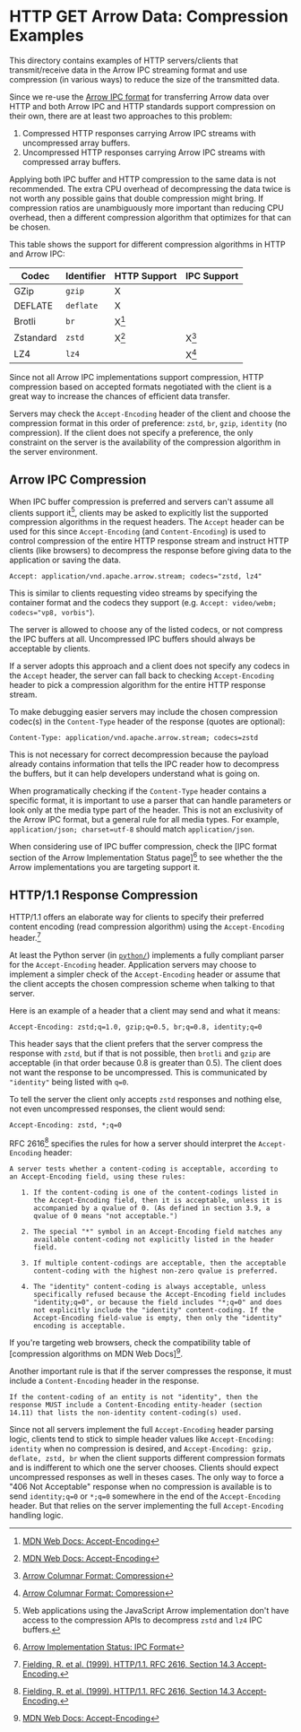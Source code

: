 <!---
  Licensed to the Apache Software Foundation (ASF) under one
  or more contributor license agreements.  See the NOTICE file
  distributed with this work for additional information
  regarding copyright ownership.  The ASF licenses this file
  to you under the Apache License, Version 2.0 (the
  "License"); you may not use this file except in compliance
  with the License.  You may obtain a copy of the License at

    http://www.apache.org/licenses/LICENSE-2.0

  Unless required by applicable law or agreed to in writing,
  software distributed under the License is distributed on an
  "AS IS" BASIS, WITHOUT WARRANTIES OR CONDITIONS OF ANY
  KIND, either express or implied.  See the License for the
  specific language governing permissions and limitations
  under the License.
-->

# HTTP GET Arrow Data: Compression Examples

This directory contains examples of HTTP servers/clients that transmit/receive
data in the Arrow IPC streaming format and use compression (in various ways) to
reduce the size of the transmitted data.

Since we re-use the [Arrow IPC format][ipc] for transferring Arrow data over
HTTP and both Arrow IPC and HTTP standards support compression on their own,
there are at least two approaches to this problem:

1. Compressed HTTP responses carrying Arrow IPC streams with uncompressed
   array buffers.
2. Uncompressed HTTP responses carrying Arrow IPC streams with compressed
   array buffers.

Applying both IPC buffer and HTTP compression to the same data is not
recommended. The extra CPU overhead of decompressing the data twice is
not worth any possible gains that double compression might bring. If
compression ratios are unambiguously more important than reducing CPU
overhead, then a different compression algorithm that optimizes for that can
be chosen.

This table shows the support for different compression algorithms in HTTP and
Arrow IPC:

| Codec      | Identifier  | HTTP Support  | IPC Support  |
|----------- | ----------- | ------------- | ------------ |
| GZip       | `gzip`      | X             |              |
| DEFLATE    | `deflate`   | X             |              |
| Brotli     | `br`        | X[^2]         |              |
| Zstandard  | `zstd`      | X[^2]         | X[^3]        |
| LZ4        | `lz4`       |               | X[^3]        |

Since not all Arrow IPC implementations support compression, HTTP compression
based on accepted formats negotiated with the client is a great way to increase
the chances of efficient data transfer.

Servers may check the `Accept-Encoding` header of the client and choose the
compression format in this order of preference: `zstd`, `br`, `gzip`,
`identity` (no compression). If the client does not specify a preference, the
only constraint on the server is the availability of the compression algorithm
in the server environment.

## Arrow IPC Compression

When IPC buffer compression is preferred and servers can't assume all clients
support it[^4], clients may be asked to explicitly list the supported compression
algorithms in the request headers. The `Accept` header can be used for this
since `Accept-Encoding` (and `Content-Encoding`) is used to control compression
of the entire HTTP response stream and instruct HTTP clients (like browsers) to
decompress the response before giving data to the application or saving the
data.

    Accept: application/vnd.apache.arrow.stream; codecs="zstd, lz4"

This is similar to clients requesting video streams by specifying the
container format and the codecs they support
(e.g. `Accept: video/webm; codecs="vp8, vorbis"`).

The server is allowed to choose any of the listed codecs, or not compress the
IPC buffers at all. Uncompressed IPC buffers should always be acceptable by
clients.

If a server adopts this approach and a client does not specify any codecs in
the `Accept` header, the server can fall back to checking `Accept-Encoding`
header to pick a compression algorithm for the entire HTTP response stream.

To make debugging easier servers may include the chosen compression codec(s)
in the `Content-Type` header of the response (quotes are optional):

    Content-Type: application/vnd.apache.arrow.stream; codecs=zstd

This is not necessary for correct decompression because the payload already
contains information that tells the IPC reader how to decompress the buffers,
but it can help developers understand what is going on.

When programatically checking if the `Content-Type` header contains a specific
format, it is important to use a parser that can handle parameters or look
only at the media type part of the header. This is not an exclusivity of the
Arrow IPC format, but a general rule for all media types. For example,
`application/json; charset=utf-8` should match `application/json`.

When considering use of IPC buffer compression, check the [IPC format section of
the Arrow Implementation Status page][^5] to see whether the the Arrow
implementations you are targeting support it.

## HTTP/1.1 Response Compression

HTTP/1.1 offers an elaborate way for clients to specify their preferred
content encoding (read compression algorithm) using the `Accept-Encoding`
header.[^1]

At least the Python server (in [`python/`](./python)) implements a fully
compliant parser for the `Accept-Encoding` header. Application servers may
choose to implement a simpler check of the `Accept-Encoding` header or assume
that the client accepts the chosen compression scheme when talking to that
server.

Here is an example of a header that a client may send and what it means:

    Accept-Encoding: zstd;q=1.0, gzip;q=0.5, br;q=0.8, identity;q=0

This header says that the client prefers that the server compress the
response with `zstd`, but if that is not possible, then `brotli` and `gzip`
are acceptable (in that order because 0.8 is greater than 0.5). The client
does not want the response to be uncompressed. This is communicated by
`"identity"` being listed with `q=0`.

To tell the server the client only accepts `zstd` responses and nothing
else, not even uncompressed responses, the client would send:

    Accept-Encoding: zstd, *;q=0

RFC 2616[^1] specifies the rules for how a server should interpret the
`Accept-Encoding` header:

    A server tests whether a content-coding is acceptable, according to
    an Accept-Encoding field, using these rules:

       1. If the content-coding is one of the content-codings listed in
          the Accept-Encoding field, then it is acceptable, unless it is
          accompanied by a qvalue of 0. (As defined in section 3.9, a
          qvalue of 0 means "not acceptable.")

       2. The special "*" symbol in an Accept-Encoding field matches any
          available content-coding not explicitly listed in the header
          field.

       3. If multiple content-codings are acceptable, then the acceptable
          content-coding with the highest non-zero qvalue is preferred.

       4. The "identity" content-coding is always acceptable, unless
          specifically refused because the Accept-Encoding field includes
          "identity;q=0", or because the field includes "*;q=0" and does
          not explicitly include the "identity" content-coding. If the
          Accept-Encoding field-value is empty, then only the "identity"
          encoding is acceptable.

If you're targeting web browsers, check the compatibility table of [compression
algorithms on MDN Web Docs][^2].

Another important rule is that if the server compresses the response, it
must include a `Content-Encoding` header in the response.

    If the content-coding of an entity is not "identity", then the
    response MUST include a Content-Encoding entity-header (section
    14.11) that lists the non-identity content-coding(s) used.

Since not all servers implement the full `Accept-Encoding` header parsing logic,
clients tend to stick to simple header values like `Accept-Encoding: identity`
when no compression is desired, and `Accept-Encoding: gzip, deflate, zstd, br`
when the client supports different compression formats and is indifferent to
which one the server chooses. Clients should expect uncompressed responses as
well in theses cases. The only way to force a "406 Not Acceptable" response when
no compression is available is to send `identity;q=0` or `*;q=0` somewhere in
the end of the `Accept-Encoding` header. But that relies on the server
implementing the full `Accept-Encoding` handling logic.


[^1]: [Fielding, R. et al. (1999). HTTP/1.1. RFC 2616, Section 14.3 Accept-Encoding.](https://www.rfc-editor.org/rfc/rfc2616#section-14.3)
[^2]: [MDN Web Docs: Accept-Encoding](https://developer.mozilla.org/en-US/docs/Web/HTTP/Headers/Content-Encoding#browser_compatibility)
[^3]: [Arrow Columnar Format: Compression](https://arrow.apache.org/docs/format/Columnar.html#compression)
[^4]: Web applications using the JavaScript Arrow implementation don't have
    access to the compression APIs to decompress `zstd` and `lz4` IPC buffers.
[^5]: [Arrow Implementation Status: IPC Format](https://arrow.apache.org/docs/status.html#ipc-format)

[ipc]: https://arrow.apache.org/docs/format/Columnar.html#serialization-and-interprocess-communication-ipc

